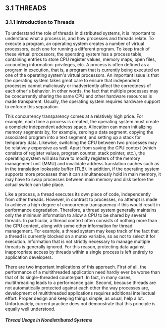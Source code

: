 ## 3.1 THREADS

### 3.1.1 Introduction to Threads

To understand the role of threads in distributed systems, it is important to understand what a process is, and how processes and threads relate. To execute a program, an operating system creates a number of virtual processors, each one for running a different program. To keep track of these virtual processors, the operating system has a process table, containing entries to store CPU register values, memory maps, open files, accounting information. privileges, etc. A process is often defined as a program in execution, that is, a program that is currently being executed on one of the operating system's virtual processors. An important issue is that the operating system takes great care to ensure that independent processes cannot maliciously or inadvertently affect the correctness of each other's behavior. In other words, the fact that multiple processes may be concurrently sharing the same CPU and other hardware resources is made transparent. Usually, the operating system requires hardware support to enforce this separation.

This concurrency transparency comes at a relatively high price. For example, each time a process is created, the operating system must create a complete independent address space. Allocation can mean initializing memory segments by, for example, zeroing a data segment, copying the associated program into a text segment, and setting up a stack for temporary data. Likewise, switching the CPU between two processes may be relatively expensive as well. Apart from saving the CPU context (which consists of register values, program counter, stack pointer, etc.), the operating system will also have to modify registers of the memory management unit (MMU) and invalidate address translation caches such as in the translation lookaside buffer (TLB). In addition, if the operating system supports more processes than it can simultaneously hold in main memory, it may have to swap processes between main memory and disk before the actual switch can take place.

Like a process, a thread executes its own piece of code, independently from other threads. However, in contrast to processes, no attempt is made to achieve a high degree of concurrency transparency if this would result in performance degradation. Therefore, a thread system generally maintains only the minimum information to allow a CPU to be shared by several threads. In particular, a thread context often consists of nothing more than the CPU context, along with some other information for thread management. For example, a thread system may keep track of the fact that a thread is currently blocked on a mutex variable, so as not to select it for execution. Information that is not strictly necessary to manage multiple threads is generally ignored. For this reason, protecting data against inappropriate access by threads within a single process is left entirely to application developers.

There are two important implications of this approach. First of all, the performance of a multithreaded application need hardly ever be worse than that of its single-threaded counterpart. In fact, in many cases, multithreading leads to a performance gain. Second, because threads are not automatically protected against each other the way processes are, development of multithreaded applications requires additional intellectual effort. Proper design and keeping things simple, as usual, help a lot. Unfortunately, current practice does not demonstrate that this principle is equally well understood.

##### Thread Usage in Nondistributed Systems
